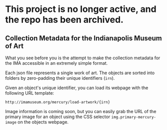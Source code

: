 # This project is no longer active, and the repo has been archived.

## Collection Metadata for the Indianapolis Museum of Art

What you see before you is the attempt to make the collection metadata for the IMA accessible in an extremely simple format.

Each json file represents a single work of art. The objects are sorted into folders by zero-padding their unique identifiers (`irn`).

Given an object's unique identifier, you can load its webpage with the following URL template:

    http://imamuseum.org/mercury/load-artwork/{irn}

Image information is coming soon, but you can easily grab the URL of the primary image for an object using the CSS selector `img.primary-mercury-image` on the objects webpage.

